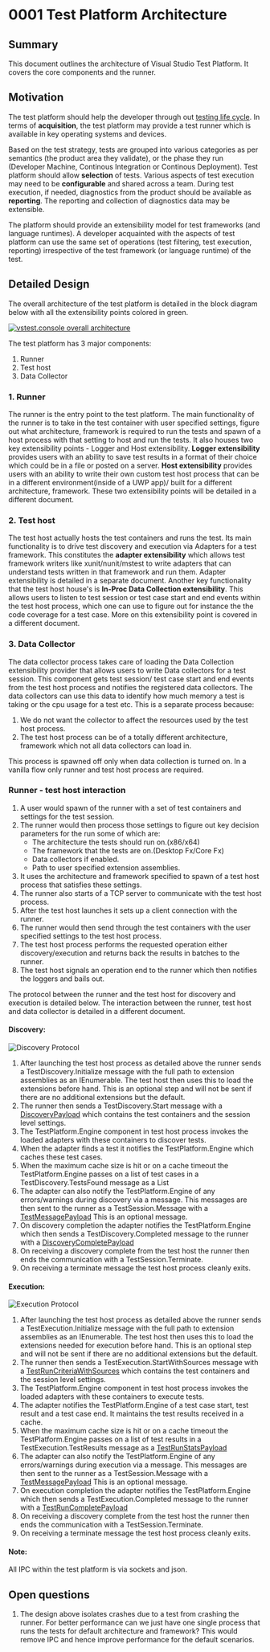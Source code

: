 # 0001 Test Platform Architecture

## Summary
This document outlines the architecture of Visual Studio Test Platform. It
covers the core components and the runner.

## Motivation
The test platform should help the developer through out [testing life
cycle][testplatform-concept-blog]. In terms of **acquisition**, the test
platform may provide a test runner which is available in key operating systems
and devices.

Based on the test strategy, tests are grouped into various categories as per
semantics (the product area they validate), or the phase they run (Developer
Machine, Continous Integration or Continous Deployment). Test platform should
allow **selection** of tests. Various aspects of test execution may need to be
**configurable** and shared across a team. During test execution, if needed,
diagnostics from the product should be available as **reporting**. The reporting
and collection of diagnostics data may be extensible.

The platform should provide an extensibility model for test frameworks (and
language runtimes). A developer acquainted with the aspects of test platform can
use the same set of operations (test filtering, test execution, reporting)
irrespective of the test framework (or language runtime) of the test.

[testplatform-concept-blog]: https://blogs.msdn.microsoft.com/visualstudioalm/2016/07/25/evolving-the-visual-studio-test-platform-part-1

## Detailed Design

The overall architecture of the test platform is detailed in the block diagram
below with all the extensibility points colored in green. 

[![vstest.console overall architecture](Images/vstest.console-overall-architecture.png)](Images/vstest.console-overall-architecture.png)

The test platform has 3 major components:

1. Runner
2. Test host
3. Data Collector

### 1. Runner
The runner is the entry point to the test platform. The main functionality of
the runner is to take in the test container with user specified settings, figure
out what architecture, framework is required to run the tests and spawn of a
host process with that setting to host and run the tests. It also houses two key
extensibility points - Logger and Host extensibility. **Logger extensibility**
provides users with an ability to save test results in a format of their choice
which could be in a file or posted on a server. **Host extensibility** provides
users with an ability to write their own custom test host process that can be in
a different environment(inside of a UWP app)/ built for a different
architecture, framework. These two extensibility points will be detailed in a
different document.

### 2. Test host
The test host actually hosts the test containers and runs the test. Its main
functionality is to drive test discovery and execution via Adapters for a test
framework. This constitutes the **adapter extensibility** which allows test
framework writers like xunit/nunit/mstest to write adapters that can understand
tests written in that framework and run them. Adapter extensibility is detailed
in a separate document. Another key functionality that the test host house's is
**In-Proc Data Collection extensibility**. This allows users to listen to test
session or test case start and end events within the test host process, which
one can use to figure out for instance the the code coverage for a test case.
More on this extensibility point is covered in a different document.

### 3. Data Collector
The data collector process takes care of loading the Data Collection
extensibility provider that allows users to write Data collectors for a test
session. This component gets test session/ test case start and end events from
the test host process and notifies the registered data collectors. The data
collectors can use this data to identify how much memory a test is taking or the
cpu usage for a test etc. This is a separate process because:

1. We do not want the collector to affect the resources used by the test host
   process.
2. The test host process can be of a totally different architecture, framework
   which not all data collectors can load in.

This process is spawned off only when data collection is turned on. In a vanilla flow only runner and test host process are required. 

### Runner - test host interaction
1. A user would spawn of the runner with a set of test containers and settings for the test session. 
2. The runner would then process those settings to figure out key decision parameters for the run some of which are:
	* The architecture the tests should run on.(x86/x64)
	* The framework that the tests are on.(Desktop Fx/Core Fx)
	* Data collectors if enabled.
	* Path to user specified extension assemblies.
3. It uses the architecture and framework specified to spawn of a test host process that satisfies these settings.
4. The runner also starts of a TCP server to communicate with the test host process. 
5. After the test host launches it sets up a client connection with the runner. 
6. The runner would then send through the test containers with the user specified settings to the test host process.
7. The test host process performs the requested operation either discovery/execution and returns back the results in batches to the runner.
8. The test host signals an operation end to the runner which then notifies the loggers and bails out.

The protocol between the runner and the test host for discovery and execution is detailed below. The interaction between the runner, test host and data collector is detailed in a different document.

#### Discovery:	
![Discovery Protocol](Images/vstest.console-discovery.png)								
1. After launching the test host process as detailed above the runner sends a TestDiscovery.Initialize message with the full path to extension assemblies as an IEnumerable<string>. The test host then uses this to load the extensions before hand. This is an optional step and will not be sent if there are no additional extensions but the default.
2. The runner then sends a TestDiscovery.Start message with a [DiscoveryPayload](https://github.com/Microsoft/vstest/blob/master/src/Microsoft.TestPlatform.ObjectModel/Client/DiscoveryCriteria.cs) which contains the test containers and the session level settings.
3. The TestPlatform.Engine component in test host process invokes the loaded adapters with these containers to discover tests.
4. When the adapter finds a test it notifies the TestPlatform.Engine which caches these test cases.
5. When the maximum cache size is hit or on a cache timeout the
   TestPlatform.Engine passes on a list of test cases in a
   TestDiscovery.TestsFound message as a List<TestCase>
6. The adapter can also notify the TestPlatform.Engine of any errors/warnings during discovery via a message. This messages are then sent to the runner as a TestSession.Message with a [TestMessagePayload](https://github.com/Microsoft/vstest/blob/master/src/Microsoft.TestPlatform.CommunicationUtilities/Messages/TestMessagePayload.cs) This is an optional message.
7. On discovery completion the adapter notifies the TestPlatform.Engine which then sends a TestDiscovery.Completed message to the runner with a [DiscoveryCompletePayload](https://github.com/Microsoft/vstest/blob/master/src/Microsoft.TestPlatform.CommunicationUtilities/Messages/DiscoveryCompletePayload.cs)
8. On receiving a discovery complete from the test host the runner then ends the communication with a TestSession.Terminate.
9. On receiving a terminate message the test host process cleanly exits.
	
#### Execution:
![Execution Protocol](Images/vstest.console-execution.png)
1. After launching the test host process as detailed above the runner sends a TestExecution.Initialize message with the full path to extension assemblies as an IEnumerable<string>. The test host then uses this to load the extensions needed for execution before hand. This is an optional step and will not be sent if there are no additional extensions but the default.
2. The runner then sends a TestExecution.StartWithSources message with a [TestRunCriteriaWithSources](https://github.com/Microsoft/vstest/blob/master/src/Microsoft.TestPlatform.CommunicationUtilities/ObjectModel/TestRunCriteriaWithSources.cs) which contains the test containers and the session level settings.
3. The TestPlatform.Engine component in test host process invokes the loaded adapters with these containers to execute tests.
4. The adapter notifies the TestPlatform.Engine of a test case start, test result and a test case end. It maintains the test results received in a cache.
5. When the maximum cache size is hit or on a cache timeout the TestPlatform.Engine passes on a list of test results in a TestExecution.TestResults message as a [TestRunStatsPayload](https://github.com/Microsoft/vstest/blob/master/src/Microsoft.TestPlatform.CommunicationUtilities/Messages/TestRunStatsPayload.cs)
6. The adapter can also notify the TestPlatform.Engine of any errors/warnings during execution via a message. This messages are then sent to the runner as a TestSession.Message with a [TestMessagePayload](https://github.com/Microsoft/vstest/blob/master/src/Microsoft.TestPlatform.CommunicationUtilities/Messages/TestMessagePayload.cs) This is an optional message.
7. On execution completion the adapter notifies the TestPlatform.Engine which then sends a TestExecution.Completed message to the runner with a [TestRunCompletePayload](https://github.com/Microsoft/vstest/blob/master/src/Microsoft.TestPlatform.CommunicationUtilities/Messages/TestRunCompletePayload.cs)
8. On receiving a discovery complete from the test host the runner then ends the communication with a TestSession.Terminate.
9. On receiving a terminate message the test host process cleanly exits.


<!--The exact set of switches the vstest.console runner supports is listed here([Todo] add link here.))--> 

#### Note:
All IPC within the test platform is via sockets and json. 

## Open questions
1. The design above isolates crashes due to a test from crashing the runner. For better performance can we just have one single process that runs the tests for default architecture and framework? This would remove IPC and hence improve performance for the default scenarios.
